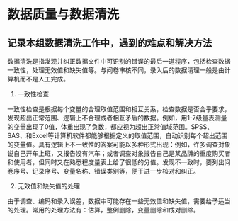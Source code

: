 # 数据质量与数据清洗

## 记录本组数据清洗工作中，遇到的难点和解决方法


数据清洗是指发现并纠正数据文件中可识别的错误的最后一道程序，包括检查数据一致性，处理无效值和缺失值等。与问卷审核不同，录入后的数据清理一般是由计算机而不是人工完成。

1. 一致性检查

一致性检查是根据每个变量的合理取值范围和相互关系，检查数据是否合乎要求，发现超出正常范围、逻辑上不合理或者相互矛盾的数据。例如，用1-7级量表测量的变量出现了0值，体重出现了负数，都应视为超出正常值域范围。SPSS、SAS、和Excel等计算机软件都能够根据定义的取值范围，自动识别每个超出范围的变量值。具有逻辑上不一致性的答案可能以多种形式出现：例如，许多调查对象说自己开车上班，又报告没有汽车；或者调查对象报告自己是某品牌的重度购买者和使用者，但同时又在熟悉程度量表上给了很低的分值。发现不一致时，要列出问卷序号、记录序号、变量名称、错误类别等，便于进一步核对和纠正。

2. 无效值和缺失值的处理

由于调查、编码和录入误差，数据中可能存在一些无效值和缺失值，需要给予适当的处理。常用的处理方法有：估算，整例删除，变量删除和成对删除。
